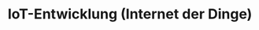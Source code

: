 ---
title: IoT-Entwicklung (Internet der Dinge)
name: IoT-Entwicklung
icon: "mdi:chip"
slug: iot-entwicklung
shortDescription: Wir bringen deine vernetzten Geräte zum Laufen - mit maßgeschneiderter IoT-Entwicklung!

description: Die Vernetzung von Alltagsgegenständen birgt riesiges Potential! Aber es braucht Expertenwissen, um IoT-Produkte zum Laufen zu bringen. Genau da kommen wir ins Spiel! Unsere Entwickler haben langjährige Erfahrung in Hardware-, Embedded- und Cloud-Entwicklung. Wir analysieren deine Anforderungen und entwickeln genau dieIoT-Lösung, die du brauchst. Profitiere von unserer Expertise aus einem Guss - von der Hardware über Firmware bis zur Cloud-Anbindung. Sprechen wir über dein IoT-Projekt!

keywords:
  - IoT-Entwicklung  
  - Vernetzte Geräte
  - Embedded Systeme 
  - IoT-Plattformen

faqSection:
  heading: Häufig gestellte Fragen
  questions:
    - question: Für welche Einsatzbereiche entwickelt ihr IoT-Lösungen?
      answer: Unsere IoT-Lösungen können in fast allen Bereichen wie Industrie, Smart Home etc. eingesetzt werden.
    - question: Übernehmt ihr auch Hardware-Entwicklung?
      answer: Ja, auf Wunsch entwickeln wir auch passende IoT-Hardware für dein Projekt.
    - question: Welche Technologien setzt ihr ein?
      answer: Wir setzen auf moderne Technologien wie Embedded Linux, Kubernetes, MQTT etc.
    - question: Wie bindet ihr die IoT-Geräte in die Cloud ein?
      answer: Wir kümmern uns um die nahtlose Anbindung an Public Clouds wie AWS, Azure etc.
    - question: Wie läuft das Projektmanagement ab?  
      answer: Agil und flexibel, mit täglichem Status und enger Kundenintegration.
    - question: Bietet ihr auch Entwicklung von Apps zur Visualisierung?
      answer: Ja, auf Wunsch entwickeln wir auch Mobile oder Web Apps zur Datenvisualisierung.
    - question: Übernehmt ihr auch Legacy-Migration?
      answer: Ja, wir können auch bestehende Systeme in die IoT-Welt migrieren und integrieren.
    - question: Wie kann ich eure Dienstleistung beauftragen?
      answer: Kontaktiere uns per Mail oder über unser Kontaktformular. Wir melden uns kurzfristig!
    - question: Bietet ihr auch Support nach Abschluss des Projekts?
      answer: Ja, wir bieten gerne laufenden Support und Weiterentwicklung nach Projektabschluss.
    - question: Verfügt ihr über Erfahrung in sicherheitskritischen Bereichen?
      answer: Ja, wir verfügen auch über Know-how in sicherheitskritischen IoT-Projekten.

benefitsSection:
  title: Unsere IoT-Kompetenzen
  description: "Von diesen Vorteilen profitierst du bei deiner IoT-Entwicklung mit uns:"
  benefits:
    - Langjährige Erfahrung in allen Bereichen der IoT-Entwicklung
    - Optional Übernahme der Hardware-Entwicklung
    - Integration von Cloud-Diensten und Legacy-Systemen 
    - Agile Entwicklung für flexible Anpassung  
    - Sicherstellung von Performance, Skalierbarkeit und Sicherheit
    - Entwicklung benutzerfreundlicher Visualisierungs-Apps
    - Nach Abschluss optional Hosting, Wartung und Support  
    - Hoher Qualitätsanspruch auch für sicherheitskritische Systeme
    - Transparente Prozesse und faire Festpreise
    - Zertifizierte Experten und Referenzen
---